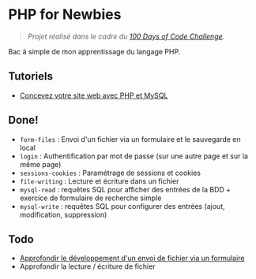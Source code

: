 # PHP for Newbies

> *Projet réalisé dans le cadre du [100 Days of Code Challenge](https://github.com/hugodessomme/100-days-of-code).*

Bac à simple de mon apprentissage du langage PHP.

## Tutoriels

- [Concevez votre site web avec PHP et MySQL](https://huit.re/php-for-newbies)

## Done!

- `form-files` : Envoi d'un fichier via un formulaire et le sauvegarde en local
- `login` : Authentification par mot de passe (sur une autre page et sur la même page)
- `sessions-cookies` : Paramétrage de sessions et cookies
- `file-writing` : Lecture et écriture dans un fichier
- `mysql-read` : requêtes SQL pour afficher des entrées de la BDD + exercice de formulaire de recherche simple
- `mysql-write` : requêtes SQL pour configurer des entrées (ajout, modification, suppression)

## Todo

- [Approfondir le développement d'un envoi de fichier via un formulaire](https://huit.re/form-files-2)
- Approfondir la lecture / écriture de fichier